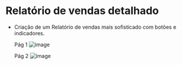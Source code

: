 # Relatório de vendas detalhado
- Criação de um Relatório de vendas mais sofisticado com botões e indicadores.

  Pág 1
  ![image](https://github.com/hugomilesi/DIO-PowerBI-Bootcamp/assets/71730507/ba0090bf-8e2a-43de-893a-7a82c88cdbdb)

  Pág 2
  ![image](https://github.com/hugomilesi/DIO-PowerBI-Bootcamp/assets/71730507/8eabfe8b-c409-4191-b4d7-4d74a0fe9d08)

